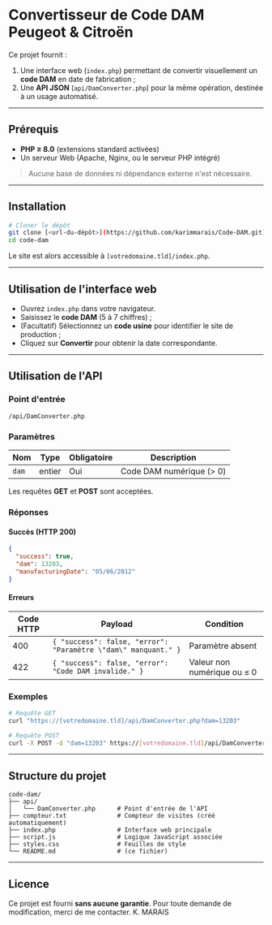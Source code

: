 # Convertisseur de Code DAM Peugeot & Citroën

Ce projet fournit :

1. Une interface web (`index.php`) permettant de convertir visuellement un **code DAM** en date de fabrication ;
2. Une **API JSON** (`api/DamConverter.php`) pour la même opération, destinée à un usage automatisé.

---

## Prérequis

* **PHP ≥ 8.0** (extensions standard activées)
* Un serveur Web (Apache, Nginx, ou le serveur PHP intégré)

> Aucune base de données ni dépendance externe n'est nécessaire.

---

## Installation

```bash
# Cloner le dépôt
git clone [<url-du-dépôt>](https://github.com/karimmarais/Code-DAM.git) code-dam
cd code-dam

```

Le site est alors accessible à `[votredomaine.tld]/index.php`.

---

## Utilisation de l'interface web

* Ouvrez `index.php` dans votre navigateur.
* Saisissez le **code DAM** (5 à 7 chiffres) ;
* (Facultatif) Sélectionnez un **code usine** pour identifier le site de production ;
* Cliquez sur **Convertir** pour obtenir la date correspondante.

---

## Utilisation de l'API

### Point d'entrée

`/api/DamConverter.php`

### Paramètres

| Nom | Type | Obligatoire | Description |
|-----|------|-------------|-------------|
| `dam` | entier | Oui | Code DAM numérique (> 0) |

Les requêtes **GET** et **POST** sont acceptées.

### Réponses

#### Succès (HTTP 200)

```json
{
  "success": true,
  "dam": 13203,
  "manufacturingDate": "05/06/2012"
}
```

#### Erreurs

| Code HTTP | Payload | Condition |
|-----------|---------|-----------|
| 400 | `{ "success": false, "error": "Paramètre \"dam\" manquant." }` | Paramètre absent |
| 422 | `{ "success": false, "error": "Code DAM invalide." }` | Valeur non numérique ou ≤ 0 |

### Exemples

```bash
# Requête GET
curl "https://[votredomaine.tld]/api/DamConverter.php?dam=13203"

# Requête POST
curl -X POST -d "dam=13203" https://[votredomaine.tld]/api/DamConverter.php
```

---

## Structure du projet

```
code-dam/
├── api/
│   └── DamConverter.php      # Point d'entrée de l'API
├── compteur.txt              # Compteur de visites (créé automatiquement)
├── index.php                 # Interface web principale
├── script.js                 # Logique JavaScript associée
├── styles.css                # Feuilles de style
└── README.md                 # (ce fichier)
```

---

## Licence

Ce projet est fourni **sans aucune garantie**. Pour toute demande de modification, merci de me contacter. 
K. MARAIS
